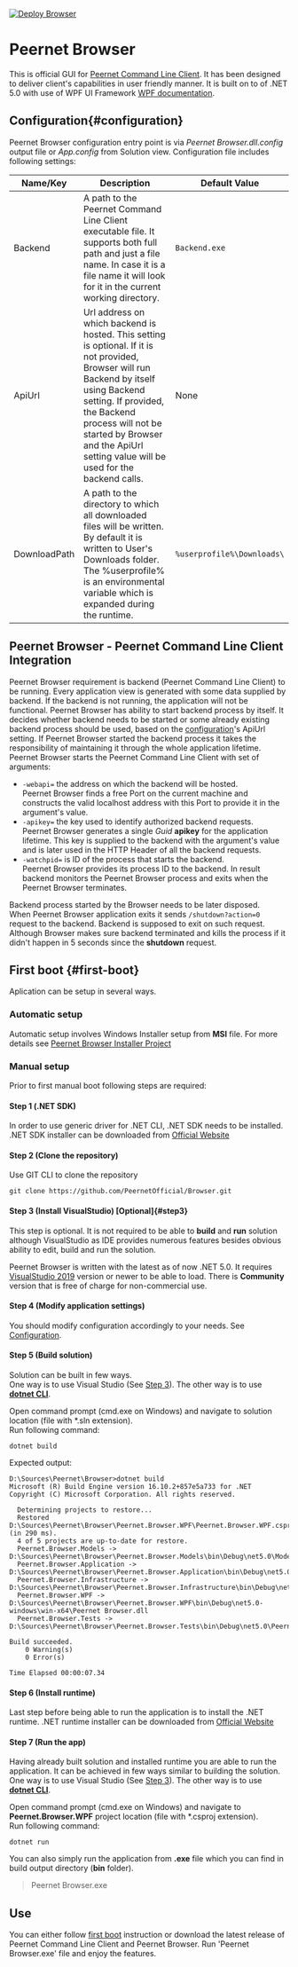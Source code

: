 [![Deploy Browser](https://github.com/PeernetOfficial/Browser/actions/workflows/deploy-Browser.yml/badge.svg)](https://github.com/PeernetOfficial/Browser/actions/workflows/deploy-Browser.yml)

# Peernet Browser
This is official GUI for [Peernet Command Line Client](https://github.com/PeernetOfficial/Cmd). It has been designed to deliver client's capabilities in user friendly manner. 
It is built on to of .NET 5.0 with use of WPF UI Framework [WPF documentation](https://docs.microsoft.com/en-us/dotnet/desktop/wpf/?view=netdesktop-5.0). 

## Configuration{#configuration}
Peernet Browser configuration entry point is via _Peernet Browser.dll.config_ output file or _App.config_ from Solution view.
Configuration file includes following settings:

| Name/Key     | Description                                                                                                                                                                                                                                                                            | Default Value                    |
|--------------|----------------------------------------------------------------------------------------------------------------------------------------------------------------------------------------------------------------------------------------------------------------------------------------|----------------------------------|
| Backend      | A path to the Peernet Command Line Client executable file. It supports both full path and just a file name. In case it is a file name it will look for it in the current working directory.                                                                                            | ``` Backend.exe ```              |
| ApiUrl       | Url address on which backend is hosted. This setting is optional.   If it is not provided, Browser will run Backend by itself using Backend setting.  If provided, the Backend process will not be started by Browser and the ApiUrl setting value will be used for the backend calls. | None                             |
| DownloadPath | A path to the directory to which all downloaded files will be written. By default it is written to User's Downloads folder.  The %userprofile% is an environmental variable which is expanded during the runtime.                                                                      | ``` %userprofile%\Downloads\ ``` |


## Peernet Browser - Peernet Command Line Client Integration
Peernet Browser requirement is backend (Peernet Command Line Client) to be running. Every application view is generated with some data supplied by backend.
If the backend is not running, the application will not be functional.
Peernet Browser has ability to start backend process by itself. 
It decides whether backend needs to be started or some already existing backend process should be used, based on the [configuration](#configuration)'s ApiUrl setting. 
If Peernet Browser started the backend process it takes the responsibility of maintaining it through the whole application lifetime.  
Peernet Browser starts the Peernet Command Line Client with set of arguments:
 - ```-webapi=``` the address on which the backend will be hosted.  
 Peernet Browser finds a free Port on the current machine and constructs the valid localhost address with this Port to provide it in the argument's value.
- ```-apikey=``` the key used to identify authorized backend requests.  
Peernet Browser generates a single _Guid_ __apikey__ for the application lifetime. This key is supplied to the backend with the argument's value and 
is later used in the HTTP Header of all the backend requests.
- ```-watchpid=``` is ID of the process that starts the backend.  
Peernet Browser provides its process ID to the backend. In result backend monitors the Peernet Browser process and exits when the Peernet Browser terminates.

Backend process started by the Browser needs to be later disposed.  
When Peernet Browser application exits it sends ```/shutdown?action=0``` request to the backend. Backend is supposed to exit on such request. 
Although Browser makes sure backend terminated and kills the process if it didn't happen in 5 seconds since the __shutdown__ request.

## First boot {#first-boot}
Aplication can be setup in several ways.

### Automatic setup
Automatic setup involves Windows Installer setup from __MSI__ file. For more details see [Peernet Browser Installer Project](https://github.com/PeernetOfficial/BrowserSetup)

### Manual setup
Prior to first manual boot following steps are required:
#### Step 1 (.NET SDK)
In order to use generic driver for .NET CLI, .NET SDK needs to be installed.
.NET SDK installer can be downloaded from [Official Website](https://dotnet.microsoft.com/download/dotnet/5.0)

#### Step 2 (Clone the repository)
Use GIT CLI to clone the repository

```
git clone https://github.com/PeernetOfficial/Browser.git
```

#### Step 3 (Install VisualStudio) [Optional]{#step3}
This step is optional. It is not required to be able to **build** and **run** solution although VisualStudio as IDE provides numerous features besides obvious ability to edit, build and run the solution.

Peernet Browser is written with the latest as of now .NET 5.0. It requires [VisualStudio 2019](https://visualstudio.microsoft.com/pl/vs/) version or newer to be able to load.
There is **Community** version that is free of charge for non-commercial use.

#### Step 4 (Modify application settings)
You should modify configuration accordingly to your needs. See [Configuration](#configuration).

#### Step 5 (Build solution)
Solution can be built in few ways.  
One way is to use Visual Studio (See [Step 3](#step3)).
The other way is to use [**dotnet CLI**](https://docs.microsoft.com/en-us/dotnet/core/tools/dotnet).

Open command prompt (cmd.exe on Windows) and navigate to solution location (file with *.sln extension).  
Run following command:
```
dotnet build
```

Expected output:
```
D:\Sources\Peernet\Browser>dotnet build
Microsoft (R) Build Engine version 16.10.2+857e5a733 for .NET
Copyright (C) Microsoft Corporation. All rights reserved.

  Determining projects to restore...
  Restored D:\Sources\Peernet\Browser\Peernet.Browser.WPF\Peernet.Browser.WPF.csproj (in 290 ms).
  4 of 5 projects are up-to-date for restore.
  Peernet.Browser.Models -> D:\Sources\Peernet\Browser\Peernet.Browser.Models\bin\Debug\net5.0\Models.dll
  Peernet.Browser.Application -> D:\Sources\Peernet\Browser\Peernet.Browser.Application\bin\Debug\net5.0\Application.dll
  Peernet.Browser.Infrastructure -> D:\Sources\Peernet\Browser\Peernet.Browser.Infrastructure\bin\Debug\net5.0\Infrastructure.dll
  Peernet.Browser.WPF -> D:\Sources\Peernet\Browser\Peernet.Browser.WPF\bin\Debug\net5.0-windows\win-x64\Peernet Browser.dll
  Peernet.Browser.Tests -> D:\Sources\Peernet\Browser\Peernet.Browser.Tests\bin\Debug\net5.0\Peernet.Browser.Tests.dll

Build succeeded.
    0 Warning(s)
    0 Error(s)

Time Elapsed 00:00:07.34
```

#### Step 6 (Install runtime)
Last step before being able to run the application is to install the .NET runtime.
.NET runtime installer can be downloaded from [Official Website](https://dotnet.microsoft.com/download/dotnet/5.0)

#### Step 7 (Run the app)
Having already built solution and installed runtime you are able to run the application. It can be achieved in few ways similar to building the solution.  
One way is to use Visual Studio (See [Step 3](#step3)).
The other way is to use [**dotnet CLI**](https://docs.microsoft.com/en-us/dotnet/core/tools/dotnet).

Open command prompt (cmd.exe on Windows) and navigate to **Peernet.Browser.WPF** project location (file with *.csproj extension).  
Run following command:
```
dotnet run
```

You can also simply run the application from **.exe** file which you can find in build output directory (**bin** folder).

>Peernet Browser.exe

## Use
You can either follow [first boot](#first-boot) instruction or download the latest release of Peernet Command Line Client and Peernet Browser.
Run 'Peernet Browser.exe' file and enjoy the features.
